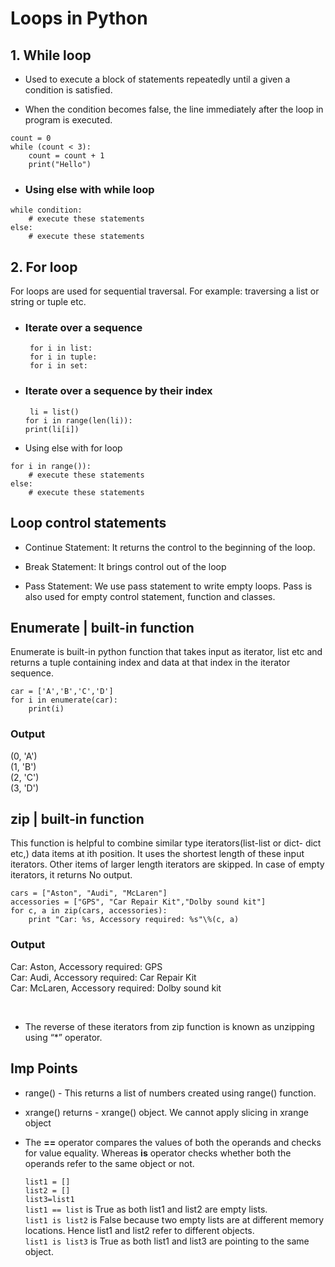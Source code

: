 # Loops in Python

## 1. While loop

- Used to execute a block of statements repeatedly until a given a condition is satisfied.

- When the condition becomes false, the line immediately after the loop in program is executed.
>
    count = 0
    while (count < 3):    
        count = count + 1
        print("Hello")

- ### Using else with while loop
 >
    while condition:
        # execute these statements
    else:
        # execute these statements

## 2. For loop

For loops are used for sequential traversal. For example: traversing a list or string or tuple etc.

- ### Iterate over a sequence
  ``` for i in list:``` <br>
  ``` for i in tuple:``` <br>
  ``` for i in set:```

- ### Iterate over a sequence by their index
  ``` li = list()``` <br>
  ```for i in range(len(li)):``` <br>
  ```print(li[i])```

- Using else with for loop
>
    for i in range()):
        # execute these statements
    else:
        # execute these statements  

## Loop control statements

  - Continue Statement:  It returns the control to the beginning of the loop.

  - Break Statement: It brings control out of the loop

  - Pass Statement: We use pass statement to write empty loops. Pass is also used for empty control statement, function and classes.


## Enumerate | built-in function

Enumerate is built-in python function that takes input as iterator, list etc and returns a tuple containing index and data at that index in the iterator sequence.
>
    car = ['A','B','C','D']
    for i in enumerate(car):
        print(i)
### Output
(0, 'A') <br>
(1, 'B') <br>
(2, 'C') <br>
(3, 'D')

## zip | built-in function

This function is helpful to combine similar type iterators(list-list or dict- dict etc,) data items at ith position. It uses the shortest length of these input iterators. Other items of larger length iterators are skipped. In case of empty iterators, it returns No output.

>
    cars = ["Aston", "Audi", "McLaren"]
    accessories = ["GPS", "Car Repair Kit","Dolby sound kit"]
    for c, a in zip(cars, accessories):
        print "Car: %s, Accessory required: %s"\%(c, a)

### Output

Car: Aston, Accessory required: GPS <br>
Car: Audi, Accessory required: Car Repair Kit <br>
Car: McLaren, Accessory required: Dolby sound kit

<br>

- The reverse of these iterators from zip function is known as unzipping using “*” operator.


## Imp Points

+ range() - This returns a list of numbers created using range() function.

+ xrange() returns - xrange() object. We cannot apply slicing in xrange object

+ The **==** operator compares the values of both the operands and checks for value equality. Whereas **is** operator checks whether both the operands refer to the same object or not.

  ```list1 = []``` <br>
  ```list2 = []``` <br>
  ```list3=list1``` <br>
  `list1 == list` is True as both list1 and list2 are empty lists.<br>
  `list1 is list2` is False because two empty lists are at different memory locations. Hence list1 and list2 refer to different objects.<br>
  `list1 is list3` is True as both list1 and list3 are pointing to the same object.